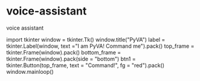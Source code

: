 # voice-assistant
voice assistant














import tkinter
window = tkinter.Tk()
window.title("PyVA")
label = tkinter.Label(window, text ="I am PyVA! Command me").pack()
top_frame = tkinter.Frame(window).pack()
bottom_frame = tkinter.Frame(window).pack(side = "bottom")
btn1 = tkinter.Button(top_frame, text = "Command!", fg = "red").pack()
window.mainloop()
